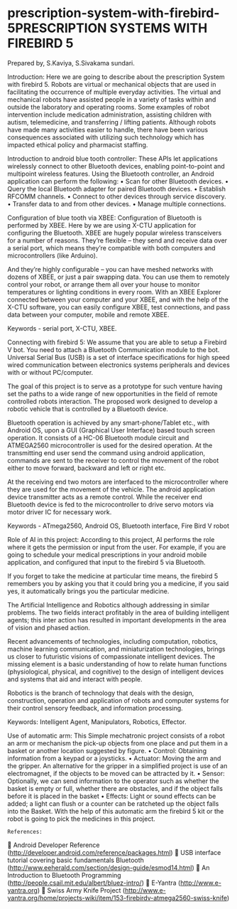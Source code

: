 # prescription-system-with-firebird-5PRESCRIPTION SYSTEMS WITH FIREBIRD 5


Prepared by,
S.Kaviya,
S.Sivakama sundari.


Introduction:
Here we are going to describe about the prescription System with firebird 5. Robots are virtual or mechanical objects that are used in facilitating the occurrence of multiple everyday activities. The virtual and mechanical robots have assisted people in a variety of tasks within and outside the laboratory and operating rooms. Some examples of robot intervention include medication administration, assisting children with autism, telemedicine, and transferring / lifting patients. Although robots have made many activities easier to handle, there have been various  consequences associated with utilizing such technology which has impacted ethical policy and pharmacist staffing.

Introduction to android blue tooth controller:
These APIs let applications wirelessly connect to other Bluetooth devices, enabling point-to-point and multipoint wireless features. Using the Bluetooth controller, an Android application can perform the following: 
•	Scan for other Bluetooth devices. 
•	Query the local Bluetooth adapter for paired Bluetooth devices.
•	Establish RFCOMM channels.
•	Connect to other devices through service discovery. 
•	Transfer data to and from other devices.
•	Manage multiple connections.



Configuration of blue tooth via XBEE:
Configuration of Bluetooth is performed by XBEE. Here by we are using X-CTU application for configuring the Bluetooth. XBEE are hugely popular wireless transceivers for a number of reasons. They’re flexible – they send and receive data over a serial port, which means they’re compatible with both computers and microcontrollers (like Arduino). 

And they’re highly configurable – you can have meshed networks with dozens of XBEE, or just a pair swapping data. You can use them to remotely control your robot, or arrange them all over your house to monitor temperatures or lighting conditions in every room. With an XBEE Explorer connected between your computer and your XBEE, and with the help of the X-CTU software, you can easily configure XBEE, test connections, and pass data between your computer, mobile and remote XBEE. 

Keywords - serial port, X-CTU, XBEE.


Connecting with firebird 5:
We assume that you are able to setup a Firebird V bot. You need to attach a Bluetooth Communication module to the bot. Universal Serial Bus (USB) is a set of interface specifications for high speed wired communication between electronics systems peripherals and devices with or without PC/computer. 

The goal of this project is to serve as a prototype for such venture having set the paths to a wide range of new opportunities in the field of remote controlled robots interaction. The proposed work designed to develop a robotic vehicle that is controlled by a Bluetooth device. 

Bluetooth operation is achieved by any smart-phone/Tablet etc., with Android OS, upon a GUI (Graphical User Interface) based touch screen operation. It consists of a HC-06 Bluetooth module circuit and ATMEGA2560 microcontroller is used for the desired operation. At the transmitting end user send the command using android application, commands are sent to the receiver to control the movement of the robot either to move forward, backward and left or right etc. 

At the receiving end two motors are interfaced to the microcontroller where they are used for the movement of the vehicle. The android application device transmitter acts as a remote control. While the receiver end Bluetooth device is fed to the microcontroller to drive servo motors via motor driver IC for necessary work. 

Keywords - ATmega2560, Android OS, Bluetooth interface, Fire Bird V robot


Role of AI in this project:
According to this project, AI performs the role where it gets the permission or input from the user. For example, if you are going to schedule your medical prescriptions in your android mobile application, and configured that input to the firebird 5 via Bluetooth.

 If you forget to take the medicine at particular time means, the firebird 5 remembers you by asking you that it could bring you a medicine, if you said yes, it automatically brings you the particular medicine.

 The Artificial Intelligence and Robotics although addressing in similar problems. The two fields interact profitably in the area of building intelligent agents; this inter action has resulted in important developments in the area of vision and phased action. 

Recent advancements of technologies, including computation, robotics, machine learning communication, and miniaturization technologies, brings us closer to futuristic visions of compassionate intelligent devices. The missing element is a basic understanding of how to relate human functions (physiological, physical, and cognitive) to the design of intelligent devices and systems that aid and interact with people. 

Robotics is the branch of technology that deals with the design, construction, operation and application of robots and computer systems for their control sensory feedback, and information processing. 

Keywords: Intelligent Agent, Manipulators, Robotics, Effector.


Use of automatic arm:
This Simple mechatronic project consists of a robot an arm or mechanism the pick-up objects from one place and put them in a basket or another location suggested by figure.
•	Control: Obtaining information from a keypad or a joysticks.
•	Actuator: Moving the arm and the gripper. An alternative for the gripper in a simplified project is use of an electromagnet, if the objects to be moved can be attracted by it. 
•	 Sensor: Optionally, we can send information to the operator such as whether the basket is empty or full, whether there are obstacles, and if the object falls before it is placed in the basket
•	 Effects: Light or sound effects can be added; a light can flush or a counter can be ratcheted up the object falls into the Basket.
With the help of this automatic arm the firebird 5 kit or the robot is going to pick the medicines in this project.


    References:
	Android Developer Reference (http://developer.android.com/reference/packages.html)
	USB interface tutorial covering basic fundamentals Bluetooth  (http://www.eeherald.com/section/design-guide/esmod14.html)
	An Introduction to Bluetooth Programming  (http://people.csail.mit.edu/albert/bluez-intro/)
	E-Yantra (http://www.e-yantra.org)
	Swiss Army Knife Project  (http://www.e-yantra.org/home/projects-wiki/item/153-firebirdv-atmega2560-swiss-knife)




